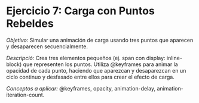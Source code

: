 # Ejercicio 7: Carga con Puntos Rebeldes

*Objetivo:* Simular una animación de carga usando tres puntos que aparecen y desaparecen secuencialmente.

*Descripció:* Crea tres elementos pequeños (ej. span con display: inline-block) que representen los puntos. Utiliza @keyframes para animar la opacidad de cada punto, haciendo que aparezcan y desaparezcan en un ciclo continuo y desfasado entre ellos para crear el efecto de carga.

*Conceptos a aplicar:* @keyframes, opacity, animation-delay, animation-iteration-count.
